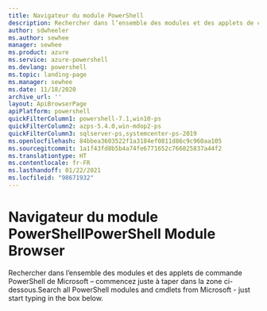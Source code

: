 ```yaml
---
title: Navigateur du module PowerShell
description: Rechercher dans l’ensemble des modules et des applets de commande PowerShell de Microsoft
author: sdwheeler
ms.author: sewhee
manager: sewhee
ms.product: azure
ms.service: azure-powershell
ms.devlang: powershell
ms.topic: landing-page
ms.manager: sewhee
ms.date: 11/18/2020
archive_url: ''
layout: ApiBrowserPage
apiPlatform: powershell
quickFilterColumn1: powershell-7.1,win10-ps
quickFilterColumn2: azps-5.4.0,win-mdop2-ps
quickFilterColumn3: sqlserver-ps,systemcenter-ps-2019
ms.openlocfilehash: 84bbea3603522f1a3184ef0811d86c9c960aa105
ms.sourcegitcommit: 1a1f43fd8b5b4a74fe6771652c766825837a44f2
ms.translationtype: HT
ms.contentlocale: fr-FR
ms.lasthandoff: 01/22/2021
ms.locfileid: "98671932"
---
```

# <a name="powershell-module-browser"></a><span data-ttu-id="7583c-103">Navigateur du module PowerShell</span><span class="sxs-lookup"><span data-stu-id="7583c-103">PowerShell Module Browser</span></span>

<span data-ttu-id="7583c-104">Rechercher dans l’ensemble des modules et des applets de commande PowerShell de Microsoft – commencez juste à taper dans la zone ci-dessous.</span><span class="sxs-lookup"><span data-stu-id="7583c-104">Search all PowerShell modules and cmdlets from Microsoft - just start typing in the box below.</span></span>
